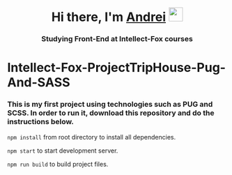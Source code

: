 <h1 align="center">Hi there, I'm <a href="https://www.linkedin.com/feed/" target="_blank">Andrei</a>
<img src="https://github.com/blackcater/blackcater/raw/main/images/Hi.gif" height="32"/></h1>
<h3 align="center">Studying Front-End at Intellect-Fox courses</h3>

# Intellect-Fox-ProjectTripHouse-Pug-And-SASS

### This is my first project using technologies such as PUG and SCSS. In order to run it, download this repository and do the instructions below.

`npm install` from root directory to install all dependencies.

`npm start` to start development server.

`npm run build` to build project files.
